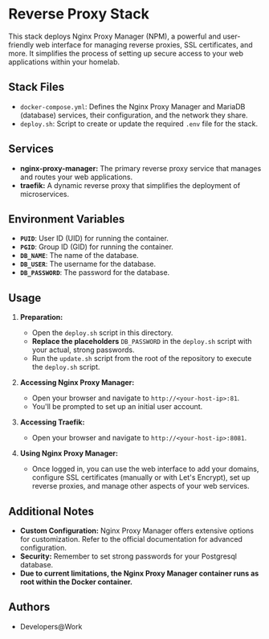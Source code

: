 # Reverse Proxy Stack

This stack deploys Nginx Proxy Manager (NPM), a powerful and user-friendly web interface for managing reverse proxies, SSL certificates, and more. It simplifies the process of setting up secure access to your web applications within your homelab.

## Stack Files

- `docker-compose.yml`: Defines the Nginx Proxy Manager and MariaDB (database) services, their configuration, and the network they share.
- `deploy.sh`: Script to create or update the required `.env` file for the stack.

## Services

- **nginx-proxy-manager:** The primary reverse proxy service that manages and routes your web applications.
- **traefik:** A dynamic reverse proxy that simplifies the deployment of microservices.

## Environment Variables

- **`PUID`**: User ID (UID) for running the container.
- **`PGID`**: Group ID (GID) for running the container.
- **`DB_NAME`**: The name of the database.
- **`DB_USER`**: The username for the database.
- **`DB_PASSWORD`**: The password for the database.

## Usage

1.  **Preparation:**
    -   Open the `deploy.sh` script in this directory.
    -   **Replace the placeholders** `DB_PASSWORD` in the `deploy.sh` script with your actual, strong passwords.
    -   Run the `update.sh` script from the root of the repository to execute the `deploy.sh` script.

2.  **Accessing Nginx Proxy Manager:**
    -   Open your browser and navigate to `http://<your-host-ip>:81`.
    -   You'll be prompted to set up an initial user account.
    
3.  **Accessing Traefik:**
    -   Open your browser and navigate to `http://<your-host-ip>:8081`.

4.  **Using Nginx Proxy Manager:**
    -   Once logged in, you can use the web interface to add your domains, configure SSL certificates (manually or with Let's Encrypt), set up reverse proxies, and manage other aspects of your web services.
    
## Additional Notes

- **Custom Configuration:** Nginx Proxy Manager offers extensive options for customization. Refer to the official documentation for advanced configuration.
- **Security:** Remember to set strong passwords for your Postgresql database.
- **Due to current limitations, the Nginx Proxy Manager container runs as root within the Docker container.**

## Authors

*   Developers@Work

